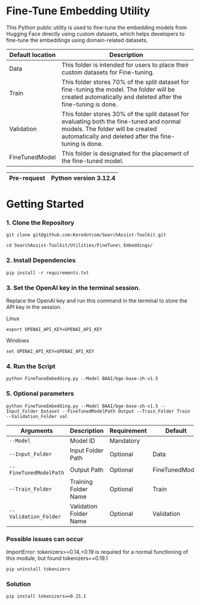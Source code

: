
# Fine-Tune Embedding Utility

This Python public utility is used to fine-tune the embedding models from Hugging Face directly using custom datasets, which helps developers to fine-tune the embeddings using domain-related datasets.

| Default location  | Description                                                                                                   |
|-------------------|---------------------------------------------------------------------------------------------------------------|
| Data              | This folder is intended for users to place their custom datasets for Fine-tuning. |
| Train             | This folder stores 70% of the split dataset for fine-tuning the model. The folder will be created automatically and deleted after the fine-tuning is done.                                     |
| Validation        | This folder stores 30% of the split dataset for evaluating both the fine-tuned and normal models. The folder will be created automatically and deleted after the fine-tuning is done.             |
| FineTunedModel    | This folder is designated for the placement of the fine-tuned model.                                           |


| Pre-request      | Python version 3.12.4 |
|------------------|-----------------------|



# Getting Started

### 1. Clone the Repository

```
git clone git@github.com:Koredotcom/SearchAssist-Toolkit.git
```

```
cd SearchAssist-Toolkit/Utilities/FineTune\ Embeddings/
```


### 2. Install Dependencies 

```
pip install -r requirements.txt
```
### 3. Set the OpenAI key in the terminal session.
Replace the OpenAI key and run this command in the terminal to store the API key in the session.

Linux
```
export OPENAI_API_KEY=OPENAI_API_KEY
```
Windows
```
set OPENAI_API_KEY=OPENAI_API_KEY
```

### 4. Run the Script

```
python FineTuneEmbedding.py --Model BAAI/bge-base-zh-v1.5
```
### 5. Optional parameters

```
python FineTuneEmbedding.py --Model BAAI/bge-base-zh-v1.5 --Input_Folder Dataset --FineTunedModelPath Output --Train_Folder Train --Validation_Folder val
```




| Arguments                | Description               | Requirement | Default           |
|--------------------------|---------------------------|-------------|-------------------|
| `--Model`                | Model ID                  | Mandatory   |                   |
| `--Input_Folder`         | Input Folder Path         | Optional    | Data              |
| `--FineTunedModelPath`   | Output Path               | Optional    | FineTunedModel    |
| `--Train_Folder`         | Training Folder Name      | Optional    | Train             |
| `--Validation_Folder`    | Validation Folder Name    | Optional    | Validation        |



### Possible issues can occur

ImportError: tokenizers>=0.14,<0.19 is required for a normal functioning of this module, but found tokenizers==0.19.1

```
pip uninstall tokenizers
```

### Solution

```
pip install tokenizers==0.15.1
```